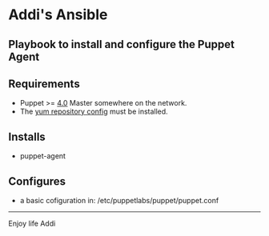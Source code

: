 # Addi's Ansible

## Playbook to install and configure the Puppet Agent

## Requirements

* Puppet  >=  [4.0](https://puppet.com/blog/say-hello-to-open-source-puppet-4) Master somewhere on the network.
* The [yum repository config](https://yum.puppetlabs.com/) must be installed.

## Installs

* puppet-agent

## Configures

* a basic cofiguration in: /etc/puppetlabs/puppet/puppet.conf


-----

Enjoy life
Addi
